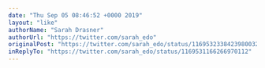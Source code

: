 ```yaml
---
date: "Thu Sep 05 08:46:52 +0000 2019"
layout: "like"
authorName: "Sarah Drasner"
authorUrl: "https://twitter.com/sarah_edo"
originalPost: "https://twitter.com/sarah_edo/status/1169532338423980032"
inReplyTo: "https://twitter.com/sarah_edo/status/1169531166266970112"
---
```

